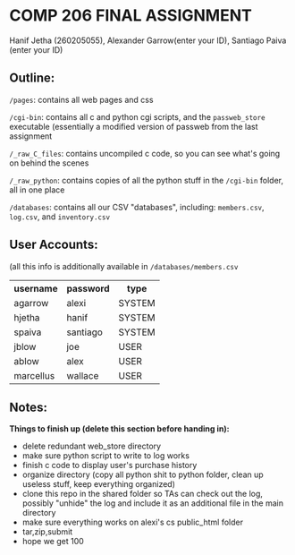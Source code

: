 COMP 206 FINAL ASSIGNMENT
=========================

Hanif Jetha (260205055), Alexander Garrow(enter your ID), Santiago Paiva (enter your ID)

Outline:
--------

`/pages`: contains all web pages and css

`/cgi-bin`: contains all c and python cgi scripts, and the `passweb_store` executable (essentially
a modified version of passweb from the last assignment

`/_raw_C_files`: contains uncompiled c code, so you can see what's going on behind the scenes

`/_raw_python`: contains copies of all the python stuff in the `/cgi-bin` folder, all in one place

`/databases`: contains all our CSV "databases", including: `members.csv`, `log.csv`, and `inventory.csv`

User Accounts:
--------------

(all this info is additionally available in `/databases/members.csv`

<table>
  <tr>
    <th>username</th><th>password</th><th>type</th>
  </tr>
  <tr>
    <td>agarrow</td><td>alexi</td><td>SYSTEM</td>
  </tr>
  <tr>
  <td>hjetha</td><td>hanif</td><td>SYSTEM</td>
  </tr>
 <tr>
  <td>spaiva</td><td>santiago</td><td>SYSTEM</td>
  </tr>
 <tr>
  <td>jblow</td><td>joe</td><td>USER</td>
  </tr>
 <tr>
  <td>ablow</td><td>alex</td><td>USER</td>
  </tr>
 <tr>
  <td>marcellus</td><td>wallace</td><td>USER</td>
  </tr>
</table>


Notes:
------

**Things to finish up (delete this section before handing in):**

* delete redundant web_store directory
* make sure python script to write to log works
* finish c code to display user's purchase history
* organize directory (copy all python shit to python folder, clean up useless stuff, keep everything organized)
* clone this repo in the shared folder so TAs can check out the log, possibly "unhide" the log and include it as an additional file in the main directory
* make sure everything works on alexi's cs public_html folder
* tar,zip,submit
* hope we get 100
